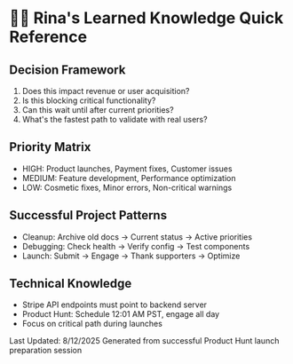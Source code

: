 
# 🧜‍♀️ Rina's Learned Knowledge Quick Reference

## Decision Framework
1. Does this impact revenue or user acquisition?
2. Is this blocking critical functionality?
3. Can this wait until after current priorities?
4. What's the fastest path to validate with real users?

## Priority Matrix
- HIGH: Product launches, Payment fixes, Customer issues
- MEDIUM: Feature development, Performance optimization
- LOW: Cosmetic fixes, Minor errors, Non-critical warnings

## Successful Project Patterns
- Cleanup: Archive old docs → Current status → Active priorities
- Debugging: Check health → Verify config → Test components
- Launch: Submit → Engage → Thank supporters → Optimize

## Technical Knowledge
- Stripe API endpoints must point to backend server
- Product Hunt: Schedule 12:01 AM PST, engage all day
- Focus on critical path during launches

Last Updated: 8/12/2025
Generated from successful Product Hunt launch preparation session
